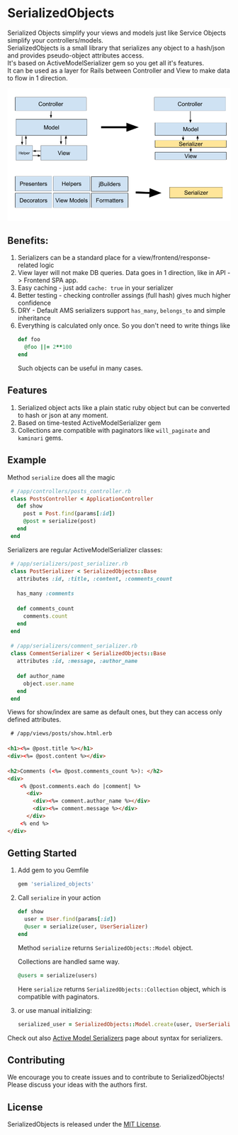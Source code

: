 # SerializedObjects
Serialized Objects simplify your views and models just like Service Objects simplify your controllers/models.  
SerializedObjects is a small library that serializes any object to a hash/json and provides pseudo-object attributes access.  
It's based on ActiveModelSerializer gem so you get all it's features.  
It can be used as a layer for Rails between Controller and View to make data to flow in 1 direction. 

![mvcs](/doc/mvc-to-mvcs.png)

## Benefits:

1. Serializers can be a standard place for a view/frontend/response-related logic
2. View layer will not make DB queries. Data goes in 1 direction, like in API -> Frontend SPA app.
3. Easy caching - just add `cache: true` in your serializer 
4. Better testing - checking controller assings (full hash) gives much higher confidence
5. DRY - Default AMS serializers support `has_many`, `belongs_to` and simple inheritance
6. Everything is calculated only once. So you don't need to write things like
    ```ruby
    def foo
      @foo ||= 2**100
    end
    ```
    Such objects can be useful in many cases.
    
## Features
1. Serialized object acts like a plain static ruby object but can be converted to hash or json at any moment.
2. Based on time-tested ActiveModelSerializer gem
3. Collections are compatible with paginators like `will_paginate` and `kaminari` gems.

## Example

Method `serialize` does all the magic
```ruby
 # /app/controllers/posts_controller.rb
 class PostsController < ApplicationController
   def show  
     post = Post.find(params[:id])
     @post = serialize(post)
   end
 end
``` 

Serializers are regular ActiveModelSerializer classes: 
```ruby
 # /app/serializers/post_serializer.rb
 class PostSerializer < SerializedObjects::Base
   attributes :id, :title, :content, :comments_count
     
   has_many :comments
     
   def comments_count
     comments.count
   end
 end 
 
 # /app/serializers/comment_serializer.rb
 class CommentSerializer < SerializedObjects::Base
   attributes :id, :message, :author_name
     
   def author_name
     object.user.name
   end
 end   
```

Views for show/index are same as default ones, but they can access only defined attributes.
```html
 # /app/views/posts/show.html.erb

<h1><%= @post.title %></h1>
<div><%= @post.content %></div>

<h2>Comments (<%= @post.comments_count %>): </h2>
<div>
    <% @post.comments.each do |comment| %>
      <div>
        <div><%= comment.author_name %></div>
        <div><%= comment.message %></div>
      </div>  
    <% end %>
</div>
```

## Getting Started

1. Add gem to you Gemfile
    
    ```ruby
    gem 'serialized_objects'
    ```
 
2. Call `serialize` in your action
    
    ```ruby
    def show  
      user = User.find(params[:id])
      @user = serialize(user, UserSerializer)
    end  
    ```

   Method `serialize` returns `SerializedObjects::Model` object.  

   Collections are handled same way.
   
   ```ruby
   @users = serialize(users)
   ```  
     
   Here `serialize` returns `SerializedObjects::Collection` object, which is compatible with paginators.
       
3. or use manual initializing:
   ```ruby
   serialized_user = SerializedObjects::Model.create(user, UserSerializer)
   ```

Check out also [Active Model Serializers](https://github.com/rails-api/active_model_serializers/tree/v0.10.6) page about syntax for serializers.

## Contributing

We encourage you to create issues and to contribute to SerializedObjects! Please discuss your ideas with the authors first.


## License

SerializedObjects is released under the [MIT License](http://www.opensource.org/licenses/MIT).